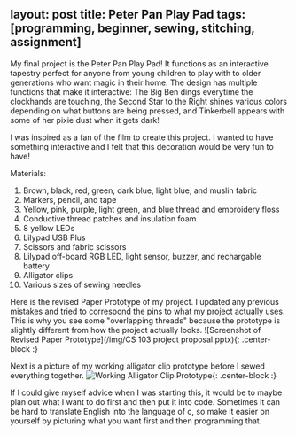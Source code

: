 layout: post
title: Peter Pan Play Pad
tags: [programming, beginner, sewing, stitching, assignment]
---
My final project is the Peter Pan Play Pad!
It functions as an interactive tapestry perfect for anyone from young children to play with to older generations who want magic in their home.
The design has multiple functions that make it interactive:
The Big Ben dings everytime the clockhands are touching,
the Second Star to the Right shines various colors depending on what buttons are being pressed,
and Tinkerbell appears with some of her pixie dust when it gets dark!

I was inspired as a fan of the film to create this project.
I wanted to have something interactive and I felt that this decoration would be very fun to have!

Materials:
1) Brown, black, red, green, dark blue, light blue, and muslin fabric
2) Markers, pencil, and tape
3) Yellow, pink, purple, light green, and blue thread and embroidery floss
4) Conductive thread patches and insulation foam
5) 8 yellow LEDs
6) Lilypad USB Plus
7) Scissors and fabric scissors
8) Lilypad off-board RGB LED, light sensor, buzzer, and rechargable battery
9) Alligator clips
10) Various sizes of sewing needles

Here is the revised Paper Prototype of my project.
I updated any previous mistakes and tried to correspond the pins to what my project actually uses.
This is why you see some "overlapping threads" because the prototype is slightly different from how the project actually looks.
![Screenshot of Revised Paper Prototype](/img/CS 103 project proposal.pptx){: .center-block :}

Next is a picture of my working alligator clip prototype before I sewed everything together.
![Working Alligator Clip Prototype](/img/){: .center-block :}

If I could give myself advice when I was starting this, it would be to maybe plan out what I want to do first and then put it into code.
Sometimes it can be hard to translate English into the language of c, so make it easier on yourself by picturing what you want first and then programming that.
